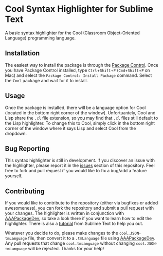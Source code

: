 Cool Syntax Highlighter for Sublime Text
========================

A basic syntax highlighter for the Cool (Classroom Object-Oriented Language) programming language.

Installation
-----------

The easiest way to install the package is through the [Package Control](https://sublime.wbond.net/installation). Once you have Package Control installed, type `Ctrl`+`Shift`+`P` (`Cmd`+`Shift`+`P` on Mac) and select the `Package Control: Install Package` command. Select the `Cool` package and wait for it to install.

Usage
-----

Once the package is installed, there will be a language option for Cool (located in the bottom right corner of the window). Unfortuantely, Cool and Lisp share the `.cl` file extension, so you may find that `.cl` files still default to the Lisp highlighter. To change this to Cool, simply click in the bottom right corner of the window where it says Lisp and select Cool from the dropdown.

Bug Reporting
----

This syntax highlighter is still in development. If you discover an issue with the highlighter, please report it in the [issues](https://github.com/princjef/sublime-cool-highlighter/issues) section of this repository. Feel free to fork and pull request if you would like to fix a bug/add a feature yourself.

Contributing
-------

If you would like to contribute to the repository (either via bugfixes or added awesomeness), you can fork the repository and submit a pull request with your changes. The highlighter is written in conjunction with [AAAPackageDev](https://github.com/SublimeText/AAAPackageDev), so take a look there if you want to learn how to edit the highlighter. There is also a [tutorial](http://docs.sublimetext.info/en/latest/extensibility/syntaxdefs.html) from Sublime Text to help you out.

Whatever you decide to do, please make changes to the `cool.JSON-tmLanguage` file, then convert it to a `.tmLanguage` file using [AAAPackageDev](https://github.com/SublimeText/AAAPackageDev). Any pull requests that change `cool.tmLanguage` without changing `cool.JSON-tmLanguage` will be rejected. Thanks for your help!
